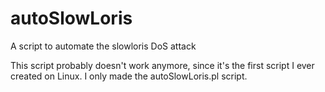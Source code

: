 # autoSlowLoris
A script to automate the slowloris DoS attack

This script probably doesn't work anymore, since it's the first script I ever created on Linux.
I only made the autoSlowLoris.pl script.
